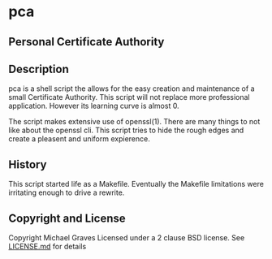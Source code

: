 # pca
## Personal Certificate Authority

## Description
pca is a shell script the allows for the easy creation and maintenance of a small Certificate
Authority.  This script will not replace more professional application.  However its learning
curve is almost 0.

The script makes extensive use of openssl(1).  There are many things to not like about the
openssl cli.  This script tries to hide the rough edges and create a pleasent and uniform expierence.


## History
This script started life as a Makefile.  Eventually the Makefile limitations were irritating
enough to drive a rewrite.


## Copyright and License
Copyright Michael Graves
Licensed under a 2 clause BSD license.  See [LICENSE.md](LICENSE.md) for details
